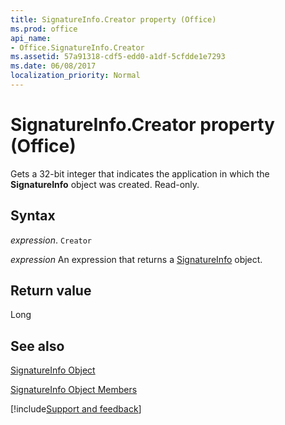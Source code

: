 ```yaml
---
title: SignatureInfo.Creator property (Office)
ms.prod: office
api_name:
- Office.SignatureInfo.Creator
ms.assetid: 57a91318-cdf5-edd0-a1df-5cfdde1e7293
ms.date: 06/08/2017
localization_priority: Normal
---
```



# SignatureInfo.Creator property (Office)

Gets a 32-bit integer that indicates the application in which the  **SignatureInfo** object was created. Read-only.


## Syntax

_expression_. `Creator`

 _expression_ An expression that returns a [SignatureInfo](Office.SignatureInfo.md) object.


## Return value

Long


## See also


[SignatureInfo Object](Office.SignatureInfo.md)



[SignatureInfo Object Members](./overview/Library-Reference/signatureinfo-members-office.md)

[!include[Support and feedback](~/includes/feedback-boilerplate.md)]
